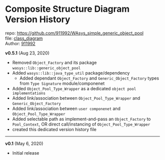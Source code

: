 # Composite Structure Diagram Version History
repo: https://github.com/911992/WAsys_simple_generic_object_pool  
file: [class_diagram](./_diagrams/composite_struc_diagram.svg)  
Author: [911992](https://github.com/911992)  

**v0.5.1** (Aug 23, 2020)

* Removed `Object_Factory` and its package `wasys::lib::generic_object_pool`
* Added `wasys::lib::java_type_util` package/dependency
    * Added dependant `Object_Factory` and `Generic_Object_Factory` types from `Type Signature` module/componenet
* Added `Object_Pool_Type_Wrapper` as a dedicated `object pool implementations`
* Added link/association between `Object_Pool_Type_Wrapper` and `Generic_Object_Factory`
* Added link/association between `user componenet` and `Object_Pool_Type_Wrapper`
* Added selectable path as implement-and-pass an `Object_Factory` to `Pool_Context`, OR direct call/instancing of `Object_Pool_Type_Wrapper`
* created this dedicated version history file

<hr/>

**v0.1** (May 6, 2020)

* Initial release